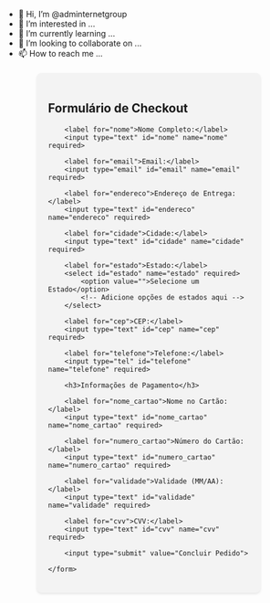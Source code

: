 - 👋 Hi, I’m @adminternetgroup
- 👀 I’m interested in ...
- 🌱 I’m currently learning ...
- 💞️ I’m looking to collaborate on ...
- 📫 How to reach me ...

<!---
adminternetgroup/adminternetgroup is a ✨ special ✨ repository because its `README.md` (this file) appears on your GitHub profile.
You can click the Preview link to take a look at your changes.
--->
<!DOCTYPE html>
<html>
<head>
    <title>Checkout Completo</title>
    <style>
        .container {
            width: 70%;
            margin: 20px auto;
            padding: 20px;
            background-color: #f3f3f3;
            border-radius: 8px;
            box-shadow: 0 2px 4px rgba(0, 0, 0, 0.1);
        }
        input[type="text"], input[type="email"], input[type="tel"], select, textarea {
            width: 100%;
            padding: 12px;
            margin: 8px 0;
            display: inline-block;
            border: 1px solid #ccc;
            border-radius: 4px;
            box-sizing: border-box;
        }
        input[type="submit"] {
            width: 100%;
            background-color: #4CAF50;
            color: white;
            padding: 14px 20px;
            margin: 8px 0;
            border: none;
            border-radius: 4px;
            cursor: pointer;
        }
        input[type="submit"]:hover {
            background-color: #45a049;
        }
    </style>
</head>
<body>

<div class="container">
    <h2>Formulário de Checkout</h2>
    <form action="processa_pagamento.php" method="post">

        <label for="nome">Nome Completo:</label>
        <input type="text" id="nome" name="nome" required>

        <label for="email">Email:</label>
        <input type="email" id="email" name="email" required>

        <label for="endereco">Endereço de Entrega:</label>
        <input type="text" id="endereco" name="endereco" required>

        <label for="cidade">Cidade:</label>
        <input type="text" id="cidade" name="cidade" required>

        <label for="estado">Estado:</label>
        <select id="estado" name="estado" required>
            <option value="">Selecione um Estado</option>
            <!-- Adicione opções de estados aqui -->
        </select>

        <label for="cep">CEP:</label>
        <input type="text" id="cep" name="cep" required>

        <label for="telefone">Telefone:</label>
        <input type="tel" id="telefone" name="telefone" required>

        <h3>Informações de Pagamento</h3>

        <label for="nome_cartao">Nome no Cartão:</label>
        <input type="text" id="nome_cartao" name="nome_cartao" required>

        <label for="numero_cartao">Número do Cartão:</label>
        <input type="text" id="numero_cartao" name="numero_cartao" required>

        <label for="validade">Validade (MM/AA):</label>
        <input type="text" id="validade" name="validade" required>

        <label for="cvv">CVV:</label>
        <input type="text" id="cvv" name="cvv" required>

        <input type="submit" value="Concluir Pedido">

    </form>
</div>

</body>
</html>
